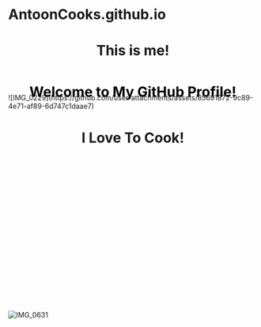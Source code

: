 # AntoonCooks.github.io
 <h1 align="center" style=padding: 10px; color: black;">This is me!</h1> 
<div style="image: url('IMG_0229'); image-size: cover; height: 30px;">
  <h1 align="center" style="padding: 10px; color: black;">Welcome to My GitHub Profile!</h1>
</div>
![IMG_0229](https://github.com/user-attachments/assets/85691872-9c89-4e71-af89-6d747c1daae7)

  <h1 align="center" style=padding: 10px; color: black;">I Love To Cook!</h1> 
  <div style="image: url('IMG_0631'); image-size: cover; height: 30px;">
<div style="background-image: url('Screenshot_22-1-2025_174224_www bing com'); background-size: cover; height: 300px;">
  
</div>





![IMG_0631](https://github.com/user-attachments/assets/545b5fec-9916-4bd3-9349-2462b7d58b68)



